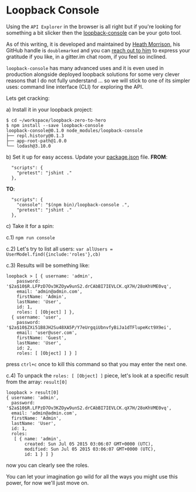# Loopback Console

Using the `API Explorer` in the browser is all right but if you're looking for something a bit slicker then the [loopback-console](https://github.com/GovRight/loopback-console) can be your goto tool.

As of this writing, it is developed and maintained by [Heath Morrison](https://github.com/doublemarked), his GitHub handle is `doublemarked` and you can [reach out to him](https://gitter.im/doublemarked) to express your gratitude if you like, in a gitter.im chat room, if you feel so inclined.

`loopback-console` has many advanced uses and it is even used in production alongside deployed loopback solutions for some very clever reasons that I do not fully understand ... so we will stick to one of its simpler uses: command line interface \(CLI\) for exploring the API.

Lets get cracking:

a\) Install it in your loopback project:

```text
$ cd ~/workspace/loopback-zero-to-hero
$ npm install --save loopback-console
loopback-console@0.1.0 node_modules/loopback-console
├── repl.history@0.1.3
├── app-root-path@1.0.0
└── lodash@3.10.0
```

b\) Set it up for easy access. Update your [package.json](https://github.com/shoppinpal/docs-shoppinpal-com/tree/8cdd099563d11c1fe1df4d584b504337850c59eb/loopback/open_file%20loopback-zero-to-hero/package.json%20panel=1;) file. **FROM**:

```text
  "scripts": {
    "pretest": "jshint ."
  },
```

**TO**:

```text
  "scripts": {
    "console": "$(npm bin)/loopback-console .",
    "pretest": "jshint ."
  },
```

c\) Take it for a spin:

c.1\) `npm run console`

c.2\) Let's try to list all users: `var allUsers = UserModel.find({include:'roles'},cb)`

c.3\) Results will be something like:

```text
loopback > [ { username: 'admin',
    password: '$2a$10$R.LFPzD7Ov3KZOyw9unS2.drCAbBI7IEVLCK.qX7H/28oKhVME0vq',
    email: 'admin@admin.com',
    firstName: 'Admin',
    lastName: 'User',
    id: 1,
    roles: [ [Object] ] },
  { username: 'user',
    password: '$2a$10$ZXi51B8JH2Su48XA5P/Y7eUrgqiUbnvfyBiJa1dTFlupeKct9X9ei',
    email: 'user@user.com',
    firstName: 'Guest',
    lastName: 'User',
    id: 2,
    roles: [ [Object] ] } ]
```

press `ctrl+c` once to kill this command so that you may enter the next one.

c.4\) To unpack the `roles: [ [Object] ]` piece, let's look at a specific result from the array: `result[0]`

```text
loopback > result[0]
{ username: 'admin',
  password: '$2a$10$R.LFPzD7Ov3KZOyw9unS2.drCAbBI7IEVLCK.qX7H/28oKhVME0vq',
  email: 'admin@admin.com',
  firstName: 'Admin',
  lastName: 'User',
  id: 1,
  roles:
   [ { name: 'admin',
       created: Sun Jul 05 2015 03:06:07 GMT+0000 (UTC),
       modified: Sun Jul 05 2015 03:06:07 GMT+0000 (UTC),
       id: 1 } ] }
```

now you can clearly see the roles.

You can let your imagination go wild for all the ways you might use this power, for now we'll just move on.

